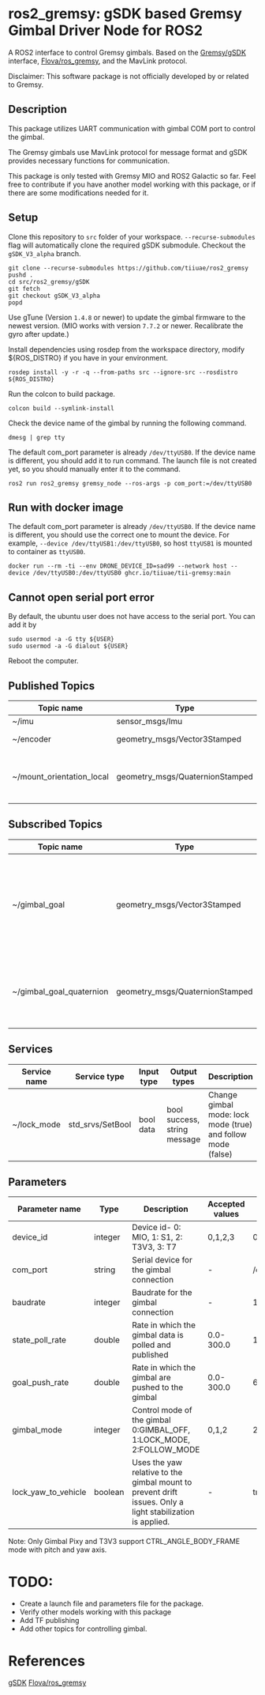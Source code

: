 # ros2_gremsy: gSDK based Gremsy Gimbal Driver Node for ROS2

A ROS2 interface to control Gremsy gimbals. Based on the [Gremsy/gSDK](https://github.com/Gremsy/gSDK) interface, [Flova/ros_gremsy](https://github.com/Flova/ros_gremsy), 
and the MavLink protocol. 

Disclaimer: This software package is not officially developed by or related to Gremsy.

## Description
This package utilizes UART communication with gimbal COM port to control the gimbal.

The Gremsy gimbals use MavLink protocol for message format and gSDK provides necessary functions for communication.

This package is only tested with Gremsy MIO and ROS2 Galactic so far. Feel free to contribute if you have another model working with this package, or if there are some modifications needed for it.

## Setup

Clone this repository to `src` folder of your workspace. `--recurse-submodules` flag will automatically clone the required gSDK submodule. Checkout the `gSDK_V3_alpha` branch.

```
git clone --recurse-submodules https://github.com/tiiuae/ros2_gremsy
pushd .
cd src/ros2_gremsy/gSDK
git fetch
git checkout gSDK_V3_alpha
popd
```

Use gTune (Version `1.4.8` or newer) to update the gimbal firmware to the newest version. (MIO works with version `7.7.2` or newer. Recalibrate the gyro after update.)

Install dependencies using rosdep from the workspace directory, modify ${ROS_DISTRO} if you have in your environment.

```
rosdep install -y -r -q --from-paths src --ignore-src --rosdistro ${ROS_DISTRO}
```

Run the colcon to build package.
```
colcon build --symlink-install
```

Check the device name of the gimbal by running the following command.
```
dmesg | grep tty
```

The default com_port parameter is already `/dev/ttyUSB0`. If the device name is different, you should add it to run command. The launch file is not created yet, so you should manually enter it to the command.
```
ros2 run ros2_gremsy gremsy_node --ros-args -p com_port:=/dev/ttyUSB0
```

## Run with docker image
The default com_port parameter is already `/dev/ttyUSB0`. If the device name is different, you should use the correct one to mount the device. For example, `--device /dev/ttyUSB1:/dev/ttyUSB0`, so host `ttyUSB1` is mounted to container as `ttyUSB0`.

```
docker run --rm -ti --env DRONE_DEVICE_ID=sad99 --network host --device /dev/ttyUSB0:/dev/ttyUSB0 ghcr.io/tiiuae/tii-gremsy:main
```

## Cannot open serial port error
By default, the ubuntu user does not have access to the serial port. You can add it by 
```
sudo usermod -a -G tty ${USER}
sudo usermod -a -G dialout ${USER}
```
Reboot the computer.


## Published Topics
| Topic name  | Type | Description |
|-----|----|----|
| ~/imu | sensor_msgs/Imu | IMU data |
| ~/encoder | geometry_msgs/Vector3Stamped | Encoder data |
| ~/mount_orientation_local | geometry_msgs/QuaternionStamped | Orientation of the gimbal in the local frame |
<!-- Global orientation is (temporarily) removed from this version 
| ~/mount_orientation_global | geometry_msgs/QuaternionStamped | Orientation of the gimbal in the global frame |
-->

## Subscribed Topics
| Topic name  | Type | Description |
|-----|----|----|
| ~/gimbal_goal | geometry_msgs/Vector3Stamped | Goal orientation of the gimbal in the global frame in radians. X->Roll, Y->Pitch, Z->Yaw |
| ~/gimbal_goal_quaternion | geometry_msgs/QuaternionStamped | Goal orientation of the gimbal in the local frame as quaternion. |

## Services
| Service name | Service type     | Input type | Output types                 | Description                                                  |
|--------------|------------------|------------|------------------------------|--------------------------------------------------------------|
| ~/lock_mode  | std_srvs/SetBool | bool data  | bool success, string message | Change gimbal mode: lock mode (true) and follow mode (false) |

## Parameters

| Parameter name  | Type | Description | Accepted values| Default value | 
|----|----|----|----|---------------|
|device_id|integer|Device id- 0: MIO, 1: S1, 2: T3V3, 3: T7|0,1,2,3| 0             |
|com_port|string|Serial device for the gimbal connection|-| /dev/ttyUSB0  |
|baudrate|integer|Baudrate for the gimbal connection|-| 115200        |
|state_poll_rate|double|Rate in which the gimbal data is polled and published|0.0-300.0| 10.0          |
|goal_push_rate|double|Rate in which the gimbal are pushed to the gimbal|0.0-300.0| 60.0          |
|gimbal_mode|integer|Control mode of the gimbal 0:GIMBAL_OFF, 1:LOCK_MODE, 2:FOLLOW_MODE|0,1,2| 2             |
|lock_yaw_to_vehicle|boolean|Uses the yaw relative to the gimbal mount to prevent drift issues. Only a light stabilization is applied.|-| true          |

Note: Only Gimbal Pixy and T3V3 support CTRL_ANGLE_BODY_FRAME mode with pitch and yaw axis.

# TODO:
- Create a launch file and parameters file for the package.
- Verify other models working with this package
- Add TF publishing 
- Add other topics for controlling gimbal.

# References
[gSDK](https://github.com/Gremsy/gSDK) 
[Flova/ros_gremsy](https://github.com/Flova/ros_gremsy)
